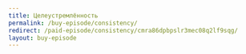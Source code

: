 ```yaml
---
title: Целеустремлённость
permalink: /buy-episode/consistency/
redirect: /paid-episode/consistency/cmra86dpbpslr3mec08q2lf9sqg/
layout: buy-episode
---
```

